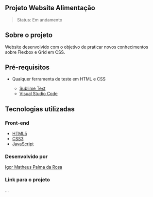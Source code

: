 ## Projeto Website Alimentação

> Status: Em andamento

## Sobre o projeto

Website desenvolvido com o objetivo de praticar novos conhecimentos sobre Flexbox e Grid em CSS.

## Pré-requisitos

- Qualquer ferramenta de teste em HTML e CSS

  - [Sublime Text](https://www.sublimetext.com/)
  - [Visual Studio Code](https://code.visualstudio.com/)

## Tecnologias utilizadas

### Front-end

 - [HTML5](https://devdocs.io/html/)
 - [CSS3](https://devdocs.io/css/)
 - [JavaScript](https://devdocs.io/javascript/)

### Desenvolvido por

[Igor Matheus Palma da Rosa](https://github.com/mattigor/)

### Link para o projeto

...
